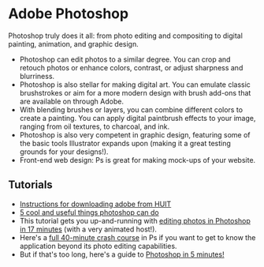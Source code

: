 # Adobe Photoshop

Photoshop truly does it all: from photo editing and compositing to digital painting, animation, and graphic design.

- Photoshop can edit photos to a similar degree. You can crop and retouch photos or enhance colors, contrast, or adjust sharpness and blurriness.
- Photoshop is also stellar for making digital art. You can emulate classic brushstrokes or aim for a more modern design with brush add-ons that are available on through Adobe.
- With blending brushes or layers, you can combine different colors to create a painting. You can apply digital paintbrush effects to your image, ranging from oil textures, to charcoal, and ink.
- Photoshop is also very competent in graphic design, featuring some of the basic tools Illustrator expands upon (making it a great testing grounds for your designs!).
- Front-end web design: Ps is great for making mock-ups of your website.

## Tutorials

- [Instructions for downloading adobe from HUIT](https://harvard.service-now.com/ithelp/www.poetry.fas.harvard.edu?id=kb_article&sys_id=9f3244d3dba304d430ed1dca489619e0)
- [5 cool and useful things photoshop can do](https://spark.adobe.com/page/NIvTpV5RMZNqj/)
- This tutorial gets you up-and-running with [editing photos in Photoshop in 17 minutes](https://www.youtube.com/watch?v=WGMDXOr4LmI) (with a very animated host!).
- Here's a [full 40-minute crash course](https://www.youtube.com/watch?v=pFyOznL9UvA) in Ps if you want to get to know the application beyond its photo editing capabilities.
- But if that's too long, here's a guide to [Photoshop in 5 minutes!](https://www.youtube.com/watch?v=KAmSB5MQxOo)
